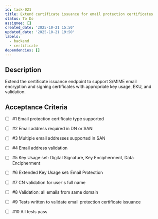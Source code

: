```yaml
---
id: task-021
title: Extend certificate issuance for email protection certificates
status: To Do
assignee: []
created_date: '2025-10-21 15:50'
updated_date: '2025-10-21 19:50'
labels:
  - backend
  - certificate
dependencies: []
---
```


## Description

<!-- SECTION:DESCRIPTION:BEGIN -->
Extend the certificate issuance endpoint to support S/MIME email encryption and signing certificates with appropriate key usage, EKU, and validation.
<!-- SECTION:DESCRIPTION:END -->

## Acceptance Criteria
<!-- AC:BEGIN -->
- [ ] #1 Email protection certificate type supported
- [ ] #2 Email address required in DN or SAN
- [ ] #3 Multiple email addresses supported in SAN
- [ ] #4 Email address validation
- [ ] #5 Key Usage set: Digital Signature, Key Encipherment, Data Encipherment
- [ ] #6 Extended Key Usage set: Email Protection
- [ ] #7 CN validation for user's full name
- [ ] #8 Validation: all emails from same domain

- [ ] #9 Tests written to validate email protection certificate issuance
- [ ] #10 All tests pass
<!-- AC:END -->
